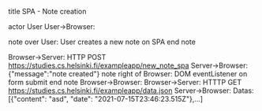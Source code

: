 title SPA - Note creation


actor User
User->Browser:

note over User:
User creates a new note on SPA
end note

Browser->Server: HTTP POST https://studies.cs.helsinki.fi/exampleapp/new_note_spa
Server->Browser: {"message":"note created"}
note right of Browser: 
DOM eventListener on form submit
end note
Browser->Browser: 
Browser->Server: HTTTP GET https://studies.cs.helsinki.fi/exampleapp/data.json
Server->Browser: Datas: [{"content": "asd", "date": "2021-07-15T23:46:23.515Z"},...]
